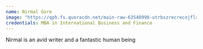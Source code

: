 ```yaml
---
name: Nirmal Gore
image: "https://qph.fs.quoracdn.net/main-raw-63548998-utrbszrecrecojflxnorhybojzstzpre.jpeg"
credentials: MBA in International Business and Finance
---
```


Nirmal is an avid writer and a fantastic human being
